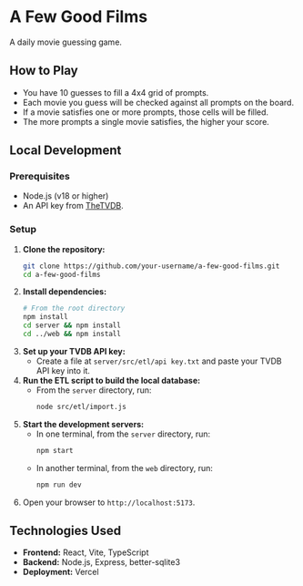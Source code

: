 # A Few Good Films

A daily movie guessing game.

## How to Play

- You have 10 guesses to fill a 4x4 grid of prompts.
- Each movie you guess will be checked against all prompts on the board.
- If a movie satisfies one or more prompts, those cells will be filled.
- The more prompts a single movie satisfies, the higher your score.

## Local Development

### Prerequisites

- Node.js (v18 or higher)
- An API key from [TheTVDB](https://www.thetvdb.com/subscribe).

### Setup

1.  **Clone the repository:**
    ```bash
    git clone https://github.com/your-username/a-few-good-films.git
    cd a-few-good-films
    ```
2.  **Install dependencies:**
    ```bash
    # From the root directory
    npm install
    cd server && npm install
    cd ../web && npm install
    ```
3.  **Set up your TVDB API key:**
    - Create a file at `server/src/etl/api key.txt` and paste your TVDB API key into it.
4.  **Run the ETL script to build the local database:**
    - From the `server` directory, run:
      ```bash
      node src/etl/import.js
      ```
5.  **Start the development servers:**
    - In one terminal, from the `server` directory, run:
      ```bash
      npm start
      ```
    - In another terminal, from the `web` directory, run:
      ```bash
      npm run dev
      ```
6.  Open your browser to `http://localhost:5173`.

## Technologies Used

- **Frontend:** React, Vite, TypeScript
- **Backend:** Node.js, Express, better-sqlite3
- **Deployment:** Vercel
